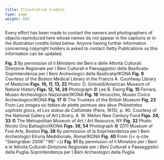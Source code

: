 ```yaml
---
title: Illustration Credits
type: page
weight: 603
---
```


Every effort has been made to contact the owners and photographers of objects reproduced here whose names do not appear in the captions or in the illustration credits listed below. Anyone having further information concerning copyright holders is asked to contact Getty Publications so this information can be updated.


**Fig. 3** By permission of il Ministero dei Beni e delle Attività Culturali. Direzione Regionale per I Beni Culturali e Paesaggistici della Basilicata-Soprintendenza per I Beni Archeologici della Basilicata/IKONA
**Fig. 9** Courtesy of the Boston Medical Library in the Francis A. Countway Library of Medicine
**Figs. 10, 11, 13, 22** Photo: D. Grimaldi/American Museum of Natural History
**Figs. 12, 14, 28** Photograph © Lee B. Ewing
**Fig. 15** Ferrara, Museo Archeologico Nazionale/IKONA
**Fig. 16** Verucchio, Museo Civico Archeologico/IKONA
**Fig. 17** © The Trustees of the British Museum
**Fig. 23** From *Les images ou tables de platte peinture des deux Philostrates sophists grecs, et Les statue de Callistrate* (Paris, 1615), p. 90. Courtesy of the National Gallery of Art Library, A. W. Mellon New Century Fund
**Figs. 24, 33** © The Metropolitan Museum of Art / Art Resource, NY
**Fig. 32** Photo: Nicolo Orsi Battaglini/IKONA
**Figs. 36, 54** Photograph © 2011 Museum of Fine Arts, Boston
**Fig. 38** By permission of la Soprintendenza per I Beni Archeologici Etruria Medidionale, Roma/IKONA
**Fig. 40** From {{< q-cite "Steingräber 2006" "96" >}}
**Fig. 51** By permission of il Ministero per i Beni e le Attività Culturali-Direzione Regionale per i Beni Culturali e Paesaggistici della Puglia-Soprintendenza per I Beni Archeologici della Puglia

